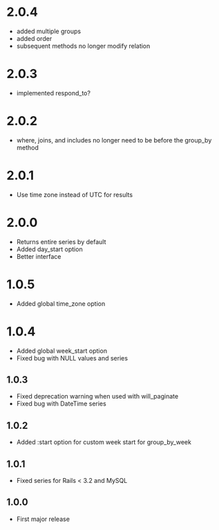 # 2.0.4

- added multiple groups
- added order
- subsequent methods no longer modify relation

# 2.0.3

- implemented respond_to?

# 2.0.2

- where, joins, and includes no longer need to be before the group_by method

# 2.0.1

- Use time zone instead of UTC for results

# 2.0.0

- Returns entire series by default
- Added day_start option
- Better interface

# 1.0.5

- Added global time_zone option

# 1.0.4

- Added global week_start option
- Fixed bug with NULL values and series

## 1.0.3

- Fixed deprecation warning when used with will_paginate
- Fixed bug with DateTime series

## 1.0.2

- Added :start option for custom week start for group_by_week

## 1.0.1

- Fixed series for Rails < 3.2 and MySQL

## 1.0.0

- First major release
